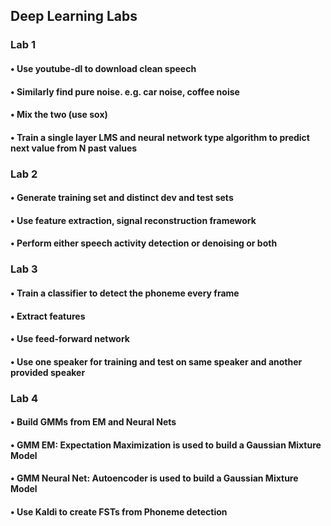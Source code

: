 ## Deep Learning Labs

### Lab 1

#### • Use youtube-dl to download clean speech
#### • Similarly find pure noise. e.g. car noise, coffee noise
#### • Mix the two (use sox)
#### • Train a single layer LMS and neural network type algorithm to predict next value from N past values

### Lab 2

#### • Generate training set and distinct dev and test sets
#### • Use feature extraction, signal reconstruction framework
#### • Perform either speech activity detection or denoising or both

### Lab 3

#### • Train a classifier to detect the phoneme every frame
#### • Extract features
#### • Use feed-forward network
#### • Use one speaker for training and test on same speaker and another provided speaker

### Lab 4

#### • Build GMMs from EM and Neural Nets
####   • GMM EM: Expectation Maximization is used to build a Gaussian Mixture Model
####   • GMM Neural Net: Autoencoder is used to build a Gaussian Mixture Model
#### • Use Kaldi to create FSTs from Phoneme detection




       
